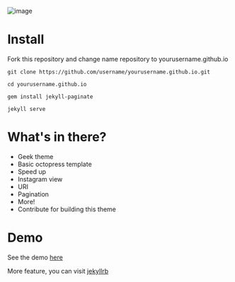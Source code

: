 ![image](http://i.imgur.com/m0e7Sta.png)

# Install

Fork this repository and change name repository to yourusername.github.io

`git clone https://github.com/username/yourusername.github.io.git`

`cd yourusername.github.io`

`gem install jekyll-paginate`

`jekyll serve`

# What's in there?

 * Geek theme
 * Basic octopress template
 * Speed up
 * Instagram view
 * URI
 * Pagination
 * More!
 * Contribute for building this theme

# Demo

See the demo [here](https://blog.dikiaap.id)

More feature, you can visit [jekyllrb](http://jekyllrb.com)
